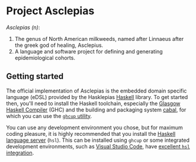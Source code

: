 # Project Asclepias

_Asclepias (n)_:

1. The genus of North American milkweeds, named after Linnaeus after the greek god of healing, Asclepius.
2. A language and software project for defining and generating epidemiological cohorts.

## Getting started

The official implementation of Asclepias is the embedded domain specific language (eDSL) provided by the Hasklepias [Haskell](https://www.haskell.org/) library. To get started then, you'll need to install the Haskell toolchain, especially the [Glasgow Haskell Compiler](https://www.haskell.org/ghc/) (GHC) and the building and packaging system [cabal](https://www.haskell.org/cabal/), for which you can use the [`ghcup` utility](https://www.haskell.org/ghcup/).

You can use any development environment you chose, but for maximum coding pleasure, it is highly recommended that you install the [Haskell language server](https://github.com/haskell/haskell-language-server) (`hsl`). This can be installed using `ghcup` or some integrated development environments, such as [Visual Studio Code](https://code.visualstudio.com/), have [excellent `hsl` integration](https://marketplace.visualstudio.com/items?itemName=haskell.haskell).
